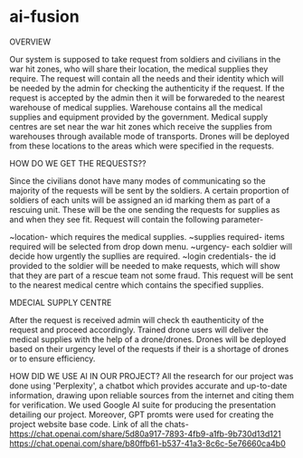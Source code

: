 # ai-fusion
OVERVIEW

Our system is supposed to take request from soldiers and civilians in the war hit zones, who will share their location, the medical supplies they require. The request will contain
 all the needs and their identity which will be needed by the admin for checking the authenticity if the request. If the request is accepted by the admin then it will be forwareded to 
the nearest warehouse of medical supplies. Warehouse contains all the medical supplies and equipment provided by the government. Medical supply centres are set near the war hit zones
which receive the supplies from warehouses through available mode of transports. Drones will be deployed from these locations to the areas which were specified in the requests.


HOW DO WE GET THE REQUESTS??

Since the civilians donot have many modes of communicating so the majority of the requests will be sent by the soldiers. A certain proportion of soldiers of each units will be assigned an id 
 marking them as part of a rescuing unit. These will be the one sending the requests for supplies as and when they see fit. Request will contain the following parameter-

~location- which requires the medical supplies.
~supplies required- items required will be selected from drop down menu.
~urgency- each soldier will decide how urgently the supllies are required.
~login credentials- the id provided to the soldier will be needed to make requests, which will show that they are part of a rescue team not some fraud.
This request will be sent to the nearest medical centre which contains the specified supplies.


MDECIAL SUPPLY CENTRE

After the request is received admin will check th eauthenticity of the request and proceed accordingly.
Trained drone users will deliver the medical supplies with the help of a drone/drones. Drones will be deployed based on their urgency level of the requests if their is a shortage of drones or to ensure efficiency. 


HOW DID WE USE AI IN OUR PROJECT?
All the research for our project was done using 'Perplexity', a chatbot which provides accurate and up-to-date information, drawing upon reliable sources from the internet and citing them for verification.
We used Google AI suite for producing the presentation detailing our project.
Moreover, GPT promts were used for creating the project website base code.
Link of all the chats-
https://chat.openai.com/share/5d80a917-7893-4fb9-a1fb-9b730d13d121
https://chat.openai.com/share/b80ffb61-b537-41a3-8c6c-5e76660ca4b0
